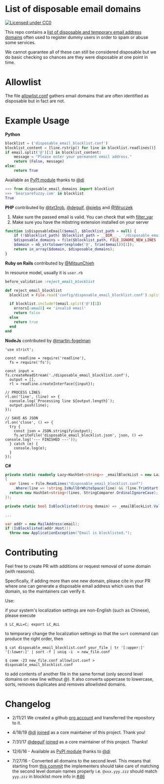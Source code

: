 List of disposable email domains
========================

[![Licensed under CC0](https://licensebuttons.net/p/zero/1.0/88x31.png)](https://creativecommons.org/publicdomain/zero/1.0/)

This repo contains a [list of disposable and temporary email address domains](disposable_email_blocklist.conf) often used to register dummy users in order to spam or abuse some services.

We cannot guarantee all of these can still be considered disposable but we do basic checking so chances are they were disposable at one point in time.

Allowlist
=========
The file [allowlist.conf](allowlist.conf) gathers email domains that are often identified as disposable but in fact are not.

Example Usage
=============
**Python**
```Python
blocklist = ('disposable_email_blocklist.conf')
blocklist_content = [line.rstrip() for line in blocklist.readlines()]
if email.split('@')[1] in blocklist_content:
    message = "Please enter your permanent email address."
    return (False, message)
else:
    return True
```

Available as [PyPI module](https://pypi.org/project/disposable-email-domains) thanks to [@di](https://github.com/di)
```python
>>> from disposable_email_domains import blocklist
>>> 'bearsarefuzzy.com' in blocklist
True
```

**PHP** contributed by [@txt3rob](https://github.com/txt3rob), [@deguif](https://github.com/deguif), [@pjebs](https://github.com/pjebs) and [@Wruczek](https://github.com/Wruczek)

1. Make sure the passed email is valid. You can check that with [filter_var](https://secure.php.net/manual/en/function.filter-var.php)
2. Make sure you have the mbstring extension installed on your server
```php
function isDisposableEmail($email, $blocklist_path = null) {
    if (!$blocklist_path) $blocklist_path = __DIR__ . '/disposable_email_blocklist.conf';
    $disposable_domains = file($blocklist_path, FILE_IGNORE_NEW_LINES | FILE_SKIP_EMPTY_LINES);
    $domain = mb_strtolower(explode('@', trim($email))[1]);
    return in_array($domain, $disposable_domains);
}
```
**Ruby on Rails** contributed by [@MitsunChieh](https://github.com/MitsunChieh)

In resource model, usually it is `user.rb`
```Ruby
before_validation :reject_email_blocklist

def reject_email_blocklist
  blocklist = File.read('config/disposable_email_blocklist.conf').split("\n")

  if blocklist.include?(email.split('@')[1])
    errors[:email] << 'invalid email'
    return false
  else
    return true
  end
end
```
**NodeJs** contributed by [@martin-fogelman](https://github.com/martin-fogelman)

```Node
'use strict';

const readline = require('readline'),
  fs = require('fs');

const input = fs.createReadStream('./disposable_email_blocklist.conf'),
  output = [],
  rl = readline.createInterface({input});

// PROCESS LINES
rl.on('line', (line) => {
  console.log(`Processing line ${output.length}`);
  output.push(line);
});

// SAVE AS JSON
rl.on('close', () => {
  try {
    const json = JSON.stringify(output);
    fs.writeFile('disposable_email_blocklist.json', json, () => console.log('--- FINISHED ---'));
  } catch (e) {
    console.log(e);
  }
});
```

**C#**
```C#
private static readonly Lazy<HashSet<string>> _emailBlockList = new Lazy<HashSet<string>>(() =>
{
  var lines = File.ReadLines("disposable_email_blocklist.conf")
    .Where(line => !string.IsNullOrWhiteSpace(line) && !line.TrimStart().StartsWith("//"));
  return new HashSet<string>(lines, StringComparer.OrdinalIgnoreCase);
});

private static bool IsBlocklisted(string domain) => _emailBlockList.Value.Contains(domain);

...

var addr = new MailAddress(email);
if (IsBlocklisted(addr.Host)))
  throw new ApplicationException("Email is blocklisted.");
```

Contributing
============
Feel free to create PR with additions or request removal of some domain (with reasons).

Specifically, if adding more than one new domain, please cite in your PR where one can generate a disposable email address which uses that domain, so the maintainers can verify it.

Use:

if your system's localization settings are non-English (such as Chinese), please execute

`$ LC_ALL=C; export LC_ALL`

to temporary change the localization settings so that the `sort` command can produce the right order, then

`$ cat disposable_email_blocklist.conf your_file | tr '[:upper:]' '[:lower:]' | sort -f | uniq -i  > new_file.conf`

`$ comm -23 new_file.conf allowlist.conf > disposable_email_blocklist.conf`

to add contents of another file in the same format (only second level domains on new line without @). It also converts uppercase to lowercase, sorts, removes duplicates and removes allowlisted domains.

Changelog
============

* 2/11/21 We created a github [org account](https://github.com/disposable-email-domains) and transferred the repository to it.

* 4/18/19 [@di](https://github.com/di) [joined](https://github.com/martenson/disposable-email-domains/issues/205) as a core maintainer of this project. Thank you!

* 7/31/17 [@deguif](https://github.com/deguif) [joined](https://github.com/martenson/disposable-email-domains/issues/106) as a core maintainer of this project. Thanks!

* 12/6/16 - Available as [PyPI module](https://pypi.org/project/disposable-email-domains) thanks to [@di](https://github.com/di)

* 7/27/16 - Converted all domains to the second level. This means that starting from [this commit](https://github.com/martenson/disposable-email-domains/commit/61ae67aacdab0b19098de2e13069d7c35b74017a) the implementers should take care of matching the second level domain names properly i.e. `@xxx.yyy.zzz` should match `yyy.zzz` in blocklist more info in [#46](https://github.com/martenson/disposable-email-domains/issues/46)
